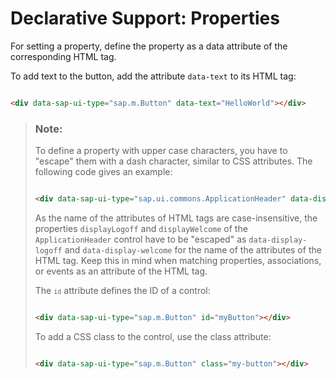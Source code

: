 <!-- loio91f161996f4d1014b6dd926db0e91070 -->

# Declarative Support: Properties

For setting a property, define the property as a data attribute of the corresponding HTML tag.

To add text to the button, add the attribute `data-text` to its HTML tag:

```html

<div data-sap-ui-type="sap.m.Button" data-text="HelloWorld"></div>
```

> ### Note:  
> To define a property with upper case characters, you have to "escape" them with a dash character, similar to CSS attributes. The following code gives an example:
> 
> ```html
> 
> <div data-sap-ui-type="sap.ui.commons.ApplicationHeader" data-display-logoff="false" data-display-welcome="false"></div>
> ```
> 
> As the name of the attributes of HTML tags are case-insensitive, the properties `displayLogoff` and `displayWelcome` of the `ApplicationHeader` control have to be "escaped" as `data-display-logoff` and `data-display-welcome` for the name of the attributes of the HTML tag. Keep this in mind when matching properties, associations, or events as an attribute of the HTML tag.
> 
> The <code><code>id</code></code> attribute defines the ID of a control:
> 
> ```html
> 
> <div data-sap-ui-type="sap.m.Button" id="myButton"></div>
> ```
> 
> To add a CSS class to the control, use the class attribute:
> 
> ```html
> 
> <div data-sap-ui-type="sap.m.Button" class="my-button"></div>
> ```

